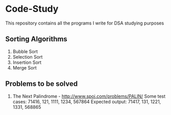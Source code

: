 # Code-Study
This repository contains all the programs I write for DSA studying purposes

## Sorting Algorithms
1. Bubble Sort
2. Selection Sort
3. Insertion Sort
4. Merge Sort

## Problems to be solved
1. The Next Palindrome - http://www.spoj.com/problems/PALIN/
Some test cases: 71416, 121, 1111, 1234, 567864
Expected output: 71417, 131, 1221, 1331, 568865
